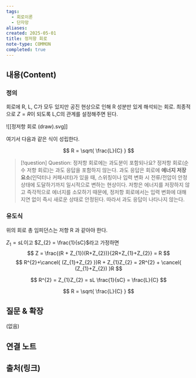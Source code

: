 ```yaml
---
tags:
  - 회로이론
  - 단자망
aliases: 
created: 2025-05-01
title: 정저항 회로
note-type: COMMON
completed: true
---
```


## 내용(Content)

### 정의

회로에 R, L, C가 모두 있지만 공진 현상으로 인해 R 성분만 있게 해석되는 회로. 최종적으로 $Z = R$이 되도록 L,C의 관계를 설정해주면 된다.

![[정저항 회로 (draw).svg]]

여기서 다음과 같은 식이 성립한다.

$$
R = \sqrt{ \frac{L}{C} }
$$

>[!question] Question: 정저항 회로에는 과도분이 포함되나요?
>정저항 회로(순수 저항 회로)는 과도 응답을 포함하지 않는다. 과도 응답은 회로에 **에너지 저장 요소**(인덕터나 커패시터)가 있을 때, 스위칭이나 입력 변화 시 전류/전압이 안정 상태에 도달하기까지 일시적으로 변하는 현상이다. 저항은 에너지를 저장하지 않고 즉각적으로 에너지를 소모하기 때문에, 정저항 회로에서는 입력 변화에 대해 지연 없이 즉시 새로운 상태로 안정된다. 따라서 과도 응답이 나타나지 않는다.

### 유도식

위의 회로 총 임피던스는 저항 R 과 같아야 한다.

$Z_{1} = sL$이고 $Z_{2} = \frac{1}{sC}$라고 가정하면
$$
Z = \frac{(R + Z_{1})(R+Z_{2})}{2R+Z_{1}+Z_{2}} = R
$$
$$
R^{2}+\cancel{ (Z_{1}+Z_{2} })R + Z_{1}Z_{2} = 2R^{2} + \cancel{ (Z_{1}+Z_{2}) }R
$$

$$
R^{2} = Z_{1}Z_{2} = sL \frac{1}{sC} = \frac{L}{C}
$$

$$
R = \sqrt{ \frac{L}{C} }
$$

## 질문 & 확장

(없음)

## 연결 노트

## 출처(링크)

